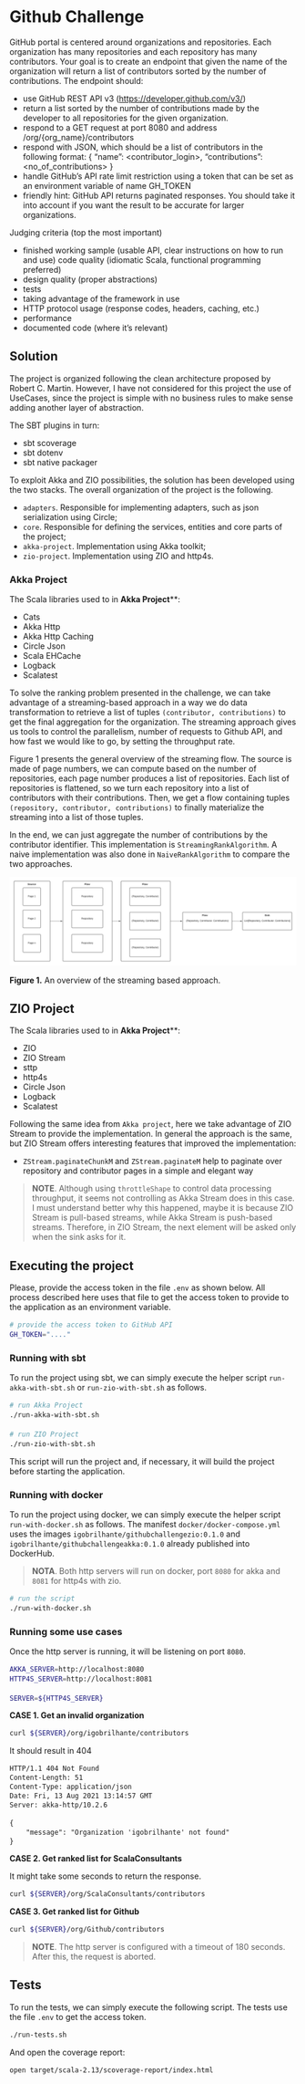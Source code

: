 # Github Challenge

GitHub portal is centered around organizations and repositories. Each organization has many repositories and each
repository has many contributors. Your goal is to create an endpoint that given the name of the organization will return
a list of contributors sorted by the number of contributions. The endpoint should:

- use GitHub REST API v3 (https://developer.github.com/v3/)
- return a list sorted by the number of contributions made by the developer to all repositories for the given
  organization.
- respond to a GET request at port 8080 and address /org/{org_name}/contributors
- respond with JSON, which should be a list of contributors in the following format: { “name”: <contributor_login>,
  “contributions”: <no_of_contributions> }
- handle GitHub’s API rate limit restriction using a token that can be set as an environment variable of name GH_TOKEN
- friendly hint: GitHub API returns paginated responses. You should take it into account if you want the result to be
  accurate for larger organizations.

Judging criteria (top the most important)

- finished working sample (usable API, clear instructions on how to run and use) code quality (idiomatic Scala,
  functional programming preferred)
- design quality (proper abstractions)
- tests
- taking advantage of the framework in use
- HTTP protocol usage (response codes, headers, caching, etc.)
- performance
- documented code (where it’s relevant)

## Solution

The project is organized following the clean architecture proposed by Robert C. Martin. However, I have not considered
for this project the use of UseCases, since the project is simple with no business rules to make sense adding another
layer of abstraction.

The SBT plugins in turn:

- sbt scoverage
- sbt dotenv
- sbt native packager

To exploit Akka and ZIO possibilities, the solution has been developed using the two stacks. The overall organization of
the project is the following.

- `adapters`. Responsible for implementing adapters, such as json serialization using Circle;
- `core`. Responsible for defining the services, entities and core parts of the project;
- `akka-project`. Implementation using Akka toolkit;
- `zio-project`. Implementation using ZIO and http4s.

### Akka Project

The Scala libraries used to in **Akka Project****:

- Cats
- Akka Http
- Akka Http Caching
- Circle Json
- Scala EHCache
- Logback
- Scalatest

To solve the ranking problem presented in the challenge, we can take advantage of a streaming-based approach in a way we
do data transformation to retrieve a list of tuples `(contributor, contributions)` to get the final aggregation for the
organization. The streaming approach gives us tools to control the parallelism, number of requests to Github API, and
how fast we would like to go, by setting the throughput rate.

Figure 1 presents the general overview of the streaming flow. The source is made of page numbers, we can compute based
on the number of repositories, each page number produces a list of repositories. Each list of repositories is flattened,
so we turn each repository into a list of contributors with their contributions. Then, we get a flow containing
tuples `(repository, contributor, contributions)` to finally materialize the streaming into a list of those tuples.

In the end, we can just aggregate the number of contributions by the contributor identifier. This implementation
is `StreamingRankAlgorithm`. A naive implementation was also done in `NaiveRankAlgorithm` to compare the two approaches.

![Image](doc/images/github-flow.png)

**Figure 1.** An overview of the streaming based approach.

## ZIO Project

The Scala libraries used to in **Akka Project****:

- ZIO
- ZIO Stream
- sttp
- http4s
- Circle Json
- Logback
- Scalatest

Following the same idea from `Akka project`, here we take advantage of ZIO Stream to provide the implementation. In
general the approach is the same, but ZIO Stream offers interesting features that improved the implementation:

- `ZStream.paginateChunkM` and `ZStream.paginateM` help to paginate over repository and contributor pages in a simple
  and elegant way

> **NOTE**. Although using `throttleShape` to control data processing throughput, it seems not controlling as Akka Stream does in this case.
> I must understand better why this happened, maybe it is because ZIO Stream is pull-based streams, while Akka Stream is push-based streams.
> Therefore, in ZIO Stream, the next element will be asked only when the sink asks for it.

## Executing the project

Please, provide the access token in the file `.env` as shown below. All process described here uses that file to get the
access token to provide to the application as an environment variable.

```sh
# provide the access token to GitHub API
GH_TOKEN="...."
```

### Running with sbt

To run the project using sbt, we can simply execute the helper script `run-akka-with-sbt.sh` or `run-zio-with-sbt.sh` as
follows.

```bash
# run Akka Project
./run-akka-with-sbt.sh

# run ZIO Project
./run-zio-with-sbt.sh
```

This script will run the project and, if necessary, it will build the project before starting the application.

### Running with docker

To run the project using docker, we can simply execute the helper script `run-with-docker.sh` as follows. The manifest
`docker/docker-compose.yml` uses the images `igobrilhante/githubchallengezio:0.1.0`
and `igobrilhante/githubchallengeakka:0.1.0` already published into DockerHub.

> **NOTA**. Both http servers will run on docker, port `8080` for akka and `8081` for http4s with zio.

```bash
# run the script
./run-with-docker.sh
```

### Running some use cases

Once the http server is running, it will be listening on port `8080`.

```bash
AKKA_SERVER=http://localhost:8080
HTTP4S_SERVER=http://localhost:8081

SERVER=${HTTP4S_SERVER}
```

**CASE 1. Get an invalid organization**

```bash
curl ${SERVER}/org/igobrilhante/contributors
```

It should result in 404

```
HTTP/1.1 404 Not Found
Content-Length: 51
Content-Type: application/json
Date: Fri, 13 Aug 2021 13:14:57 GMT
Server: akka-http/10.2.6

{
    "message": "Organization 'igobrilhante' not found"
}
```

**CASE 2. Get ranked list for ScalaConsultants**

It might take some seconds to return the response.

```bash
curl ${SERVER}/org/ScalaConsultants/contributors
```

**CASE 3. Get ranked list for Github**

```bash
curl ${SERVER}/org/Github/contributors
```

> **NOTE**. The http server is configured with a timeout of 180 seconds. After this, the request is aborted.

## Tests

To run the tests, we can simply execute the following script. The tests use the file `.env` to get the access token.

```bash
./run-tests.sh
```

And open the coverage report:

```bash
open target/scala-2.13/scoverage-report/index.html
```